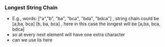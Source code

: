 ### Longest String Chain

- E.g., words: ["a","b", "ba", "bca", "bda", "bdca"] , string chain could be [a,ba, bca] [b, ba, bca] , here in this case the longest will be [a,ba, bca, bdca]
- so at every next element will have one extra character
- can we use lis here 
